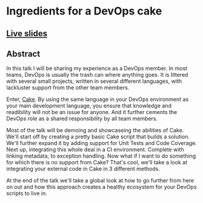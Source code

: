 # Ingredients for a DevOps cake

## [Live slides](https://weyensluk.github.io/Ingredients-for-a-DevOps-cake)

## Abstract
In this talk I will be sharing my experience as a DevOps member. In most teams, DevOps is usually the trash can where anything goes. It is littered with several small projects, written in several different languages, with lackluster support from the other team members.

Enter, [Cake](cakebuild.net). By using the same language in your DevOps environment as your main development language, you ensure that knowledge and readibility will not be an issue for anyone. And it further cements the DevOps role as a shared responsibility by all team members.

Most of the talk will be demoing and showcaseing the abilities of Cake. We'll start off by creating a pretty basic Cake script that builds a solution. We'll further expand it by adding support for Unit Tests and Code Coverage.
Next up, integrating this whole deal in a CI environment. Complete with linking metadata, to exception handling.
Now what if I want to do something for which there is no support from Cake? That's cool, we'll take a look at integrating your external code in Cake in 3 different methods.

At the end of the talk we'll take a global look at how to go further from here on out and how this approach creates a healthy ecosystem for your DevOps scripts to live in.
